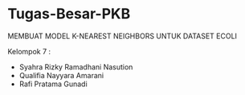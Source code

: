 # Tugas-Besar-PKB
MEMBUAT MODEL K-NEAREST NEIGHBORS UNTUK DATASET ECOLI

Kelompok 7 :
- Syahra Rizky Ramadhani Nasution
- Qualifia Nayyara Amarani
- Rafi Pratama Gunadi
